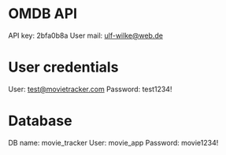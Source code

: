 # 

# OMDB API
API key: 2bfa0b8a
User mail: ulf-wilke@web.de

# User credentials
User: test@movietracker.com
Password: test1234!

# Database
DB name: movie_tracker
User: movie_app
Password: movie1234!



